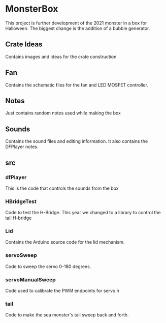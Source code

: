# MonsterBox
This project is further development of the 2021 monster in a box for Halloween.
The biggest change is the addition of a bubble generator.

## Crate Ideas
Contains images and ideas for the crate construction

## Fan
Contains the schematic files for the fan and LED MOSFET controller.

## Notes
Just contains random notes used while making the box

## Sounds
Contains the sound files and editing information. It also contains the DFPlayer notes.

## src
### dfPlayer
This is the code that controls the sounds from the box

### HBridgeTest
Code to test the H-Bridge. This year we changed to a library to control the tail H-bridge

### Lid
Contains the Arduino source code for the lid mechanism.

### servoSweep
Code to sweep the servo 0-180 degrees.

### servoManualSweep
Code used to calibrate the PWM endpoints for servo.h

### tail
Code to make the sea monster's tail sweep back and forth.
